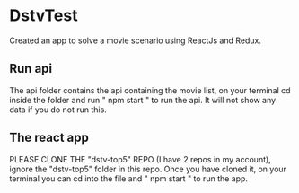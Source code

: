 # DstvTest
Created an app to solve a movie scenario using ReactJs and Redux. 

## Run api
The api folder contains the api containing the movie list, on your terminal cd inside the folder and run " npm start " to run the api. It will not show any data if you do not run this. 

## The react app
PLEASE CLONE THE "dstv-top5" REPO (I have 2 repos in my account), ignore the "dstv-top5" folder in this repo. Once you have cloned it, on your terminal you can cd into the file and " npm start " to run the app.

